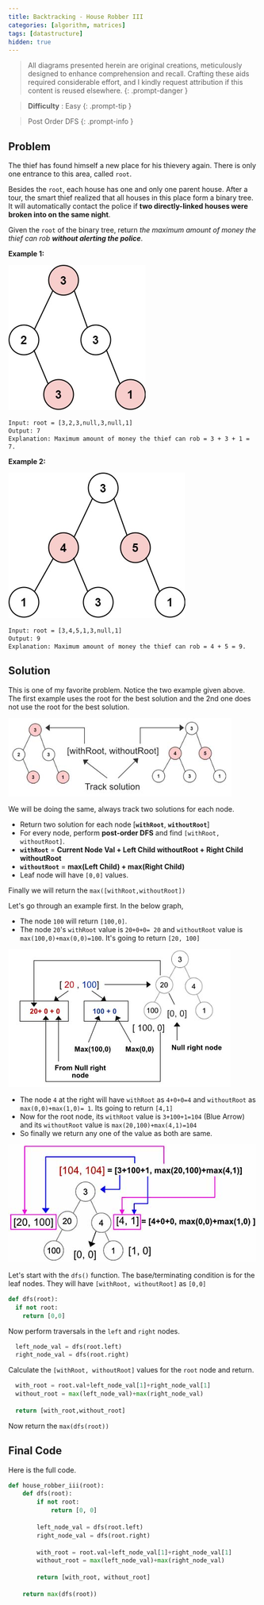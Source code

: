 ```yaml
---
title: Backtracking - House Robber III
categories: [algorithm, matrices]
tags: [datastructure]
hidden: true
---
```


> All diagrams presented herein are original creations, meticulously designed to enhance comprehension and recall. Crafting these aids required considerable effort, and I kindly request attribution if this content is reused elsewhere.
{: .prompt-danger }

> **Difficulty** :  Easy
{: .prompt-tip }

> Post Order DFS
{: .prompt-info }

## Problem

The thief has found himself a new place for his thievery again. There is only one entrance to this area, called `root`.

Besides the `root`, each house has one and only one parent house. After a tour, the smart thief realized that all houses in this place form a binary tree. It will automatically contact the police if **two directly-linked houses were broken into on the same night**.

Given the `root` of the binary tree, return *the maximum amount of money the thief can rob **without alerting the police***.

**Example 1:**

![queens](../assets/img/rob1-tree.jpeg)

```
Input: root = [3,2,3,null,3,null,1]
Output: 7
Explanation: Maximum amount of money the thief can rob = 3 + 3 + 1 = 7.
```

**Example 2:**

![queens](../assets/img/rob2-tree.jpeg)

```
Input: root = [3,4,5,1,3,null,1]
Output: 9
Explanation: Maximum amount of money the thief can rob = 4 + 5 = 9.
```

## Solution

This is one of my favorite problem. Notice the two example given above. The first example uses the root for the best solution and the 2nd one does not use the root for the best solution.

![image-20240511232819231](../assets/img/image-20240511232819231.jpg)

We will be doing the same, always track two solutions for each node. 

- Return two solution for each node [**`withRoot`**, **`withoutRoot`**]
- For every node, perform **post-order DFS** and find `[withRoot, withoutRoot]`.
- **`withRoot`** = **Current Node Val + Left Child withoutRoot + Right Child withoutRoot**
- **`withoutRoot`** = **max(Left Child) + max(Right Child)**
- Leaf node will have `[0,0]` values.

Finally we will return the `max([withRoot,withoutRoot])`

Let's go through an example first. In the below graph,

- The node `100` will return `[100,0]`. 
- The node `20`'s `withRoot` value is `20+0+0= 20` and `withoutRoot` value is `max(100,0)+max(0,0)=100`. It's going to return `[20, 100]`

![image-20240511234028379](../assets/img/image-20240511234028379.jpg)

- The node `4` at the right will have `withRoot` as `4+0+0=4` and `withoutRoot` as `max(0,0)+max(1,0)= 1`. Its going to return `[4,1]`
- Now for the root node, its `withRoot` value is `3+100+1=104` (Blue Arrow) and its `withoutRoot` value is `max(20,100)+max(4,1)=104`
- So finally we return any one of the value as both are same.

![image-20240511234913039](../assets/img/image-20240511234913039.jpg)

Let's start with the `dfs()` function. The base/terminating condition is for the leaf nodes. They will have  `[withRoot, withoutRoot]` as `[0,0]`

```python
def dfs(root):
  if not root:
    return [0,0]  
```

Now perform traversals in the `left` and `right` nodes.

```python
  left_node_val = dfs(root.left)
  right_node_val = dfs(root.right)
```

Calculate the  `[withRoot, withoutRoot]`  values for the `root` node and return.

```python
  with_root = root.val+left_node_val[1]+right_node_val[1]
  without_root = max(left_node_val)+max(right_node_val)

  return [with_root,without_root]
```

Now return the `max(dfs(root))`

## Final Code

Here is the full code.

```python
def house_robber_iii(root):
    def dfs(root):
        if not root:
            return [0, 0]

        left_node_val = dfs(root.left)
        right_node_val = dfs(root.right)

        with_root = root.val+left_node_val[1]+right_node_val[1]
        without_root = max(left_node_val)+max(right_node_val)

        return [with_root, without_root]

    return max(dfs(root))
```







